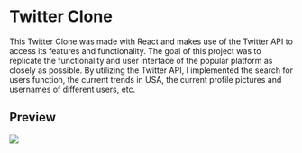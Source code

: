 # Twitter Clone

This Twitter Clone was made with React and makes use of the Twitter API to access its features and functionality. The goal of this project was to replicate the functionality and user interface of the popular platform as closely as possible. By utilizing the Twitter API, I implemented the search for users function, the current trends in USA, the current profile pictures and usernames of different users, etc.

## Preview

![](https://github.com/IvoAshikov/twitter-clone/blob/master/TwitterCloneGIF.gif)
